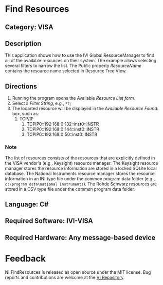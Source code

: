 # Find Resources

## Category: VISA

## Description
This application shows how to use the IVI Global ResourceManager to
find all of the available resources on their system. The example
allows selecting several filters to narrow the list. The Public
property _ResourceName_ contains the resource name selected in Resource Tree View.

## Directions

1. Running the program opens the Available _Resource List form_.
1. Select a _Filter String_, e.g., `*?`;
1. The locarted resource will be displayed in the _Available Resource Found:_ box, such as:
   1. TCP/IP
       1. TCPIP0::192:168:0:132::inst0::INSTR
       1. TCPIP0::192:168:0:144::inst0::INSTR
       1. TCPIP0::192:168:0:50::inst0::INSTR

### Note
The list of resources consists of the resources that are explicitly defined in the VISA vendor's (e.g., Keysight) resource manager. The Keysight resource manager stores the resource information are stored in a locked SQLite local database. The National Instruments resource manager stores the resource information in an INI type file under the common program data folder (e.g., `c:\program data\national instruments`). The Rohde Schwarz resources are stored in a CSV type file under the common program data folder.

## Language: C#  

## Required Software: IVI-VISA  

## Required Hardware: Any message-based device

# Feedback

NI.FindResources is released as open source under the MIT license.
Bug reports and contributions are welcome at the [VI Repository].

[VI Repository]: https://www.github.com/atecoder/ds.vi.ivi
